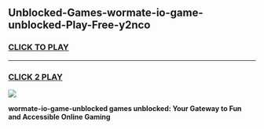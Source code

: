 
## Unblocked-Games-wormate-io-game-unblocked-Play-Free-y2nco
<h3>
<a href="https://premium76.site?title=wormate-io-game-unblocked&ref=22A">CLICK TO PLAY</a></h3>
<hr>

<h3>
<a href="https://premium76.site?title=wormate-io-game-unblocked&ref=22A">CLICK 2 PLAY</a>
  
</h3>

<a href="https://premium76.site?title=wormate-io-game-unblocked&ref=22A"><img src="https://clearcache.store/games.png"></a>


**wormate-io-game-unblocked games unblocked: Your Gateway to Fun and Accessible Online Gaming**
